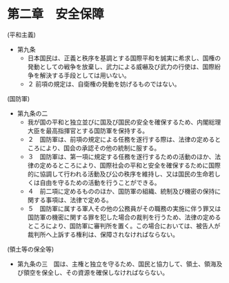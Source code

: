 # 第二章　安全保障

(平和主義)

- 第九条
    - 日本国民は、正義と秩序を基調とする国際平和を誠実に希求し、国権の発動としての戦争を放棄し、武力による威嚇及び武力の行使は、国際紛争を解決する手段としては用いない。
    - ２ 前項の規定は、自衛権の発動を妨げるものではない。

(国防軍)

- 第九条の二
    - 我が国の平和と独立並びに国及び国民の安全を確保するため、内閣総理大臣を最高指揮官とする国防軍を保持する。
    - ２　国防軍は、前項の規定による任務を遂行する際は、法律の定めるところにより、国会の承認その他の統制に服する。
    - ３　国防軍は、第一項に規定する任務を遂行するための活動のほか、法律の定めるところにより、国際社会の平和と安全を確保するために国際的に協調して行われる活動及び公の秩序を維持し、又は国民の生命若しくは自由を守るための活動を行うことができる。
    - ４　前二項に定めるもののほか、国防軍の組織、統制及び機密の保持に関する事項は、法律で定める。
    - ５　国防軍に属する軍人その他の公務員がその職務の実施に伴う罪又は国防軍の機密に関する罪を犯した場合の裁判を行うため、法律の定めるところにより、国防軍に審判所を置く。この場合においては、被告人が裁判所へ上訴する権利は、保障されなければならない。

(領土等の保全等)

- 第九条の三　国は、主権と独立を守るため、国民と協力して、領土、領海及び領空を保全し、その資源を確保しなければならない。
